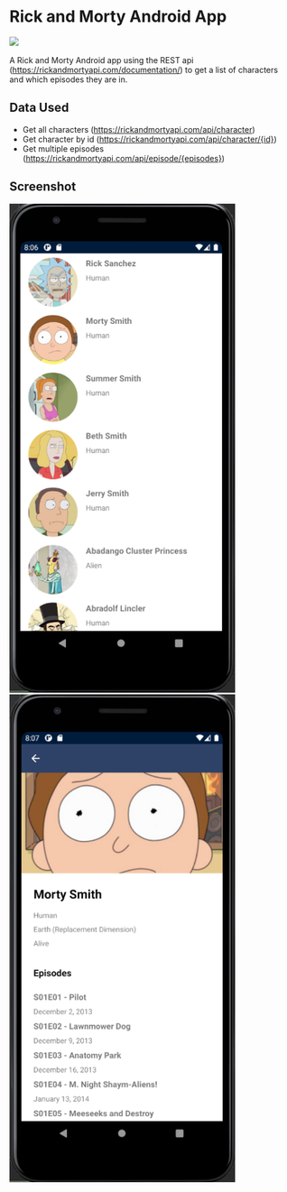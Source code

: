 # Rick and Morty Android App

![](https://github.com/asadmansr/rick-and-morty-android/workflows/.github/workflows/ci-pipeline.yml/badge.svg)

A Rick and Morty Android app using the REST api (https://rickandmortyapi.com/documentation/) to get a list of characters and which episodes they are in.

## Data Used
- Get all characters (https://rickandmortyapi.com/api/character)
- Get character by id (https://rickandmortyapi.com/api/character/{id})
- Get multiple episodes (https://rickandmortyapi.com/api/episode/{episodes})

## Screenshot
<img src="./contents/example_list.png" alt="example" width="400"/>
<img src="./contents/example_detail.png" alt="example" width="400"/>

